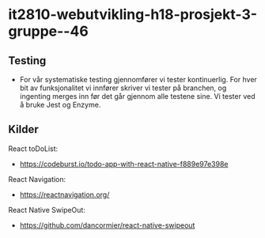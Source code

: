# it2810-webutvikling-h18-prosjekt-3-gruppe--46

## Testing
- For vår systematiske testing gjennomfører vi tester kontinuerlig. For hver bit av funksjonalitet vi innfører skriver vi tester på branchen, og ingenting merges inn før det går gjennom alle testene sine. Vi tester ved å bruke Jest og Enzyme. 

## Kilder
React toDoList:
* https://codeburst.io/todo-app-with-react-native-f889e97e398e

React Navigation:
* https://reactnavigation.org/

React Native SwipeOut:
* https://github.com/dancormier/react-native-swipeout
